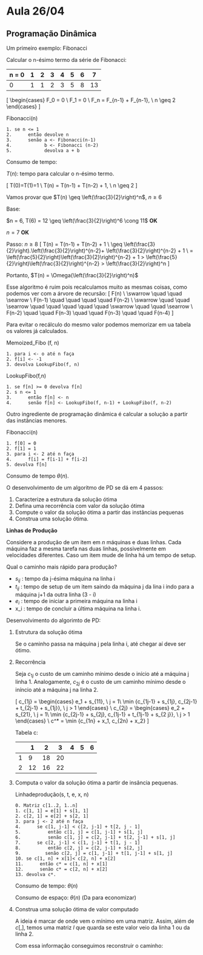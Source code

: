 # Aula 26/04

## Programação Dinâmica

Um primeiro exemplo: Fibonacci

Calcular o n-ésimo termo da série de Fibonacci:

n = 0 | 1 | 2 | 3 | 4 | 5 | 6 | 7
-|-|-|-|-|-|-|-|
0 | 1 | 1 | 2 |3 | 5 | 8 | 13

\[
    \begin{cases} F_0 = 0 \\ F_1 = 0 \\ F_n = F_{n-1} + F_{n-1}, \ n \geq 2 \end{cases}
\]

Fibonacci(n)
```
1. se n <= 1
2.      então devolve n
3.      senão a <- Fibonacci(n-1)
4.            b <- Fibonacci (n-2)
5.            devolva a + b
```

Consumo de tempo:

$T(n)$: tempo para calcular o n-ésimo termo.

\[
    T(0)=T(1)=1 \\
    T(n) = T(n-1) + T(n-2) + 1, \ n \geq 2
\]

Vamos provar que $T(n) \geq \left(\frac{3}{2}\right)^n$, $n \geq 6$

Base:

$n = 6, T(6) = 12 \geq \left(\frac{3}{2}\right)^6 \cong 11$ **OK**

$n= 7$ **OK**

Passo: $n\geq 8$
\[
    T(n) = T(n-1) + T(n-2) + 1 \\
    \geq \left(\frac{3}{2}\right).\left(\frac{3}{2}\right)^{n-2}+ \left(\frac{3}{2}\right)^{n-2} + 1 \\
    = \left(\frac{5}{2}\right)\left(\frac{3}{2}\right)^{n-2} + 1 > \left(\frac{5}{2}\right)\left(\frac{3}{2}\right)^{n-2} > \left(\frac{3}{2}\right)^n
\]

Portanto, $T(n) = \Omega(\left(\frac{3}{2}\right)^n)$

Esse algoritmo é ruim pois recalculamos muito as mesmas coisas, como podemos ver com a árvore de recursão:
\[
    F(n) \\
    \swarrow \quad \quad \searrow \\
    F(n-1) \quad \quad \quad \quad F(n-2) \\
    \swarrow \quad \quad \searrow  \quad \quad \quad \quad   \quad \swarrow \quad \quad \searrow \\
    F(n-2) \quad \quad F(n-3) \quad \quad F(n-3) \quad \quad F(n-4)
\]

Para evitar o recálculo do mesmo valor podemos memorizar em ua tabela os valores já calculados.

Memoized_Fibo (f, n)
```
1. para i <- o até n faça
2. f[i] <- -1
3. devolva LookupFibo(f, n)
```

LookupFibo(f,n)
```
1. se f[n] >= 0 devolva f[n]
2. s n <= 1
3.      então f[n] <- n
4.      senão f[n] <- LookupFibo(f, n-1) + LookupFibo(f, n-2)
```
Outro ingrediente de programação dinâmica é calcular a solução a partir das instâncias menores.

Fibonacci(n)
```
1. f[0] = 0
2. f[1] = 1
3. para i <- 2 até n faça
4.      f[i] = f[i-1] + f[i-2]
5. devolva f[n]
```

Consumo de tempo $\theta(n)$.

O desenvolvimento  de um algoritmo de PD se dá em 4 passos:

1. Caracterize a estrutura da solução ótima
2. Defina uma recorrência com valor da solução ótima
3. Compute o valor da solução ótima a partir das instâncias pequenas
4. Construa uma solução ótima.

**Linhas de Produção**

Considere a produção de um item em $n$ máquinas e duas linhas. Cada máquina faz a mesma tarefa nas duas linhas, possivelmente em velocidades diferentes. Caso um item mude de linha há um tempo de setup.

Qual o caminho mais rápido para produção?

* $s_{ij}$ : tempo da j-ésima máquina na linha i
* $t_{ij}$ : tempo de setup de um item saindo da máquina j da lina i indo para a máquina j+1 da outra linha (3 - i)
* $e_i$ : tempo de iniciar a primeira máquina na linha i
* x_i : tempo de concluir a última máquina na linha i.

Desenvolvimento do algorimto de PD:

1. Estrutura da solução ótima

    Se o caminho passa na máquina j pela linha i, até chegar aí deve ser ótimo.

2. Recorrência

    Seja $c_{1j}$ o custo de um caminho mínimo desde o início até a máquina j linha 1. Analogamente,  $c_{2j}$ é o custo de um caminho mínimo desde o iníncio até a máquina j na linha 2.

    \[
        c_{1j} = \begin{cases} e_1 + s_{11}, \ j = 1\\
                \min \{c_{1j-1} + s_{1j}, c_{2j-1} + t_{2j-1} + s_{1j}\}, \ j > 1 \end{cases}
        \\
        c_{2j} = \begin{cases} e_2 + s_{21}, \ j = 1\\
                \min \{c_{2j-1} + s_{2j}, c_{1j-1} + t_{1j-1} + s_{2 j}\}, \ j > 1 \end{cases}
        \\
        c^* = \min \{c_{1n} + x_1, c_{2n} + x_2\}
    \]

    Tabela c:

    | | 1| 2 | 3 | 4 | 5 | 6
    -|-|-|-|-|-|-|
    |1 | 9 | 18 | 20|
    |2 | 12| 16| 22|

3. Computa o valor da solução ótima a partir de insância pequenas.

    Linhadeprodução(s, t, e, x, n)
    ```
    0. Matriz c[1..2, 1..n]
    1. c[1, 1] = e[1] + s[1, 1]
    2. c[2, 1] = e[2] + s[2, 1]
    3. para j <- 2 até n faça
    4.      se c[1, j-1] < c[2, j-1] + t[2, j - 1]
    5.          então c[1, j] = c[1, j-1] + s[1, j]
    6.          senão c[1, j] = c[2, j-1] + t[2, j-1] + s[1, j]
    7.      se c[2, j-1] < c[1, j-1] + t[1, j - 1]
    8.          então c[2, j] = c[2, j-1] + s[2, j]
    9.         senão c[2, j] = c[1, j-1] + t[1, j-1] + s[1, j]
    10. se c[1, n] + x[1]< c[2, n] + x[2]
    11.      então c* = c[1, n] + x[1]
    12.      senão c* = c[2, n] + x[2]
    13. devolva c*.
    ```

    Consumo  de tempo: $\theta(n)$

    Consumo de espaço: $\theta(n)$ (Da para economizar)

4. Construa uma solução ótima de valor computado

    A ideia é marcar de onde vem o mínimo em uma matriz. Assim, além de $c[,]$, temos uma matriz $l$ que quarda se este valor veio da linha 1 ou da linha 2.

    Com essa informação conseguimos reconstruir o caminho:
